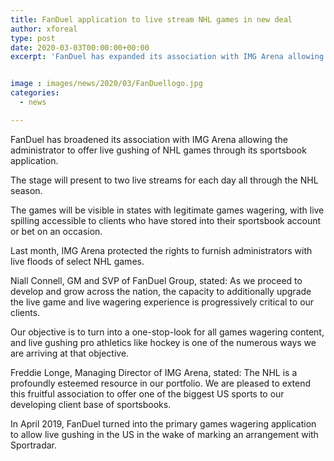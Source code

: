```yaml
---
title: FanDuel application to live stream NHL games in new deal
author: xforeal 
type: post
date: 2020-03-03T00:00:00+00:00
excerpt: 'FanDuel has expanded its association with IMG Arena allowing the administrator to offer live gushing of NHL games through its sportsbook app '


image : images/news/2020/03/FanDuellogo.jpg
categories:
  - news

---
```

FanDuel has broadened its association with IMG Arena allowing the administrator to offer live gushing of NHL games through its sportsbook application. 

The stage will present to two live streams for each day all through the NHL season. 

The games will be visible in states with legitimate games wagering, with live spilling accessible to clients who have stored into their sportsbook account or bet on an occasion. 

Last month, IMG Arena protected the rights to furnish administrators with live floods of select NHL games. 

Niall Connell, GM and SVP of FanDuel Group, stated: As we proceed to develop and grow across the nation, the capacity to additionally upgrade the live game and live wagering experience is progressively critical to our clients. 

Our objective is to turn into a one-stop-look for all games wagering content, and live gushing pro athletics like hockey is one of the numerous ways we are arriving at that objective. 

Freddie Longe, Managing Director of IMG Arena, stated: The NHL is a profoundly esteemed resource in our portfolio. We are pleased to extend this fruitful association to offer one of the biggest US sports to our developing client base of sportsbooks. 

In April 2019, FanDuel turned into the primary games wagering application to allow live gushing in the US in the wake of marking an arrangement with Sportradar.